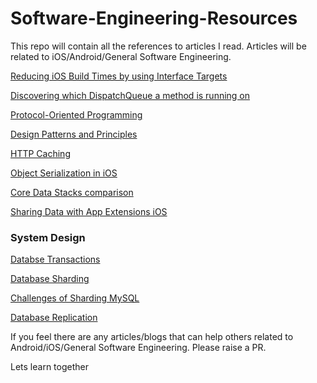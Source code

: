 # Software-Engineering-Resources

This repo will contain all the references to articles I read.
Articles will be related to iOS/Android/General Software Engineering.


[Reducing iOS Build Times by using Interface Targets](https://swiftrocks.com/reducing-ios-build-times-by-using-interface-targets)

[Discovering which DispatchQueue a method is running on](https://swiftrocks.com/discovering-which-dispatchqueue-a-method-is-running-on)

[Protocol-Oriented Programming](https://scotteg.github.io/protocol-oriented-programming)

[Design Patterns and Principles](https://github.com/piyush6348/Design-Patterns)

[HTTP Caching](https://roadmap.sh/guides/http-caching)

[Object Serialization in iOS](https://dmtopolog.com/object-serialization-in-ios/)

[Core Data Stacks comparison](https://dmtopolog.com/stranger-things-with-core-data-stacks-comparison/)

[Sharing Data with App Extensions iOS](https://dmtopolog.com/ios-app-extensions-data-sharing/)


### System Design

[Databse Transactions](https://medium.com/@pulkitent/system-design-database-transactions-acid-part-1-45de4c350ff2)

[Database Sharding](https://medium.com/@pulkitent/system-design-database-sharding-part-1-e1779e84da7a)

[Challenges of Sharding MySQL
](https://dzone.com/articles/challenges-of-sharding-mysql)

[Database Replication](https://medium.com/@pulkitent/system-design-database-replication-part-1-3dcf4a300db1)

If you feel there are any articles/blogs that can help others related to Android/iOS/General Software Engineering.
Please raise a PR. 

Lets learn together 